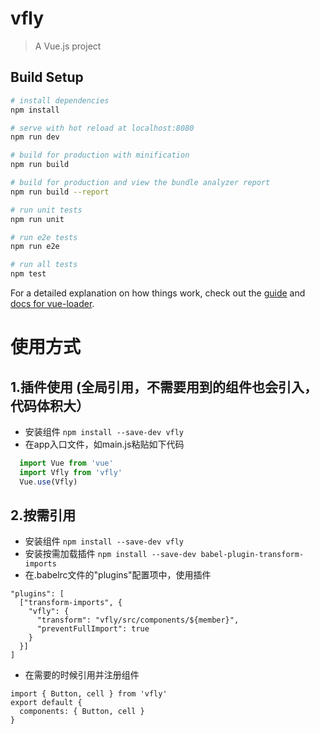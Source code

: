 # vfly

> A Vue.js project

## Build Setup

``` bash
# install dependencies
npm install

# serve with hot reload at localhost:8080
npm run dev

# build for production with minification
npm run build

# build for production and view the bundle analyzer report
npm run build --report

# run unit tests
npm run unit

# run e2e tests
npm run e2e

# run all tests
npm test
```

For a detailed explanation on how things work, check out the [guide](http://vuejs-templates.github.io/webpack/) and [docs for vue-loader](http://vuejs.github.io/vue-loader).


# 使用方式

## 1.插件使用 (全局引用，不需要用到的组件也会引入，代码体积大）
- 安装组件
` npm install --save-dev vfly `
- 在app入口文件，如main.js粘贴如下代码
```javascript
  import Vue from 'vue'
  import Vfly from 'vfly'
  Vue.use(Vfly)
```

## 2.按需引用
- 安装组件
` npm install --save-dev vfly `
- 安装按需加载插件
` npm install --save-dev babel-plugin-transform-imports `
- 在.babelrc文件的"plugins"配置项中，使用插件
```
"plugins": [
  ["transform-imports", {
    "vfly": {
      "transform": "vfly/src/components/${member}",
      "preventFullImport": true
    }
  }]
]
```
- 在需要的时候引用并注册组件
```
import { Button, cell } from 'vfly'
export default {
  components: { Button, cell }
}
```

